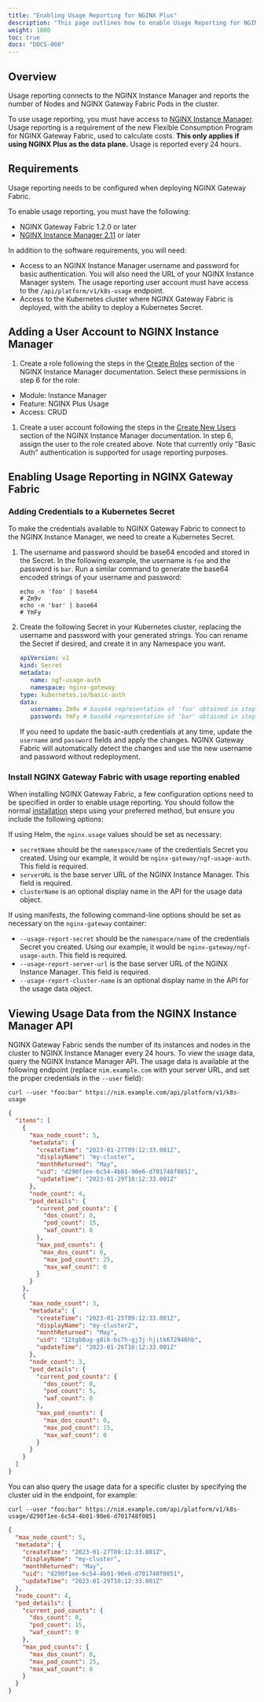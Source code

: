 ```yaml
---
title: "Enabling Usage Reporting for NGINX Plus"
description: "This page outlines how to enable Usage Reporting for NGINX Gateway Fabric and how to view the usage data through the API."
weight: 1000
toc: true
docs: "DOCS-000"
---
```


## Overview

Usage reporting connects to the NGINX Instance Manager and reports the number of Nodes and NGINX Gateway Fabric Pods in the cluster.

To use usage reporting, you must have access to [NGINX Instance Manager](https://www.nginx.com/products/nginx-management-suite/instance-manager). Usage reporting is a requirement of the new Flexible Consumption Program for NGINX Gateway Fabric, used to calculate costs. **This only applies if using NGINX Plus as the data plane.** Usage is reported every 24 hours.

## Requirements

Usage reporting needs to be configured when deploying NGINX Gateway Fabric.

To enable usage reporting, you must have the following:

- NGINX Gateway Fabric 1.2.0 or later
- [NGINX Instance Manager 2.11](https://docs.nginx.com/nginx-management-suite) or later

In addition to the software requirements, you will need:

- Access to an NGINX Instance Manager username and password for basic authentication. You will also need the URL of your NGINX Instance Manager system. The usage reporting user account must have access to the `/api/platform/v1/k8s-usage` endpoint.
- Access to the Kubernetes cluster where NGINX Gateway Fabric is deployed, with the ability to deploy a Kubernetes Secret.

## Adding a User Account to NGINX Instance Manager

1. Create a role following the steps in the [Create Roles](https://docs.nginx.com/nginx-management-suite/admin-guides/rbac/create-roles/) section of the NGINX Instance Manager documentation. Select these permissions in step 6 for the role:

- Module: Instance Manager
- Feature: NGINX Plus Usage
- Access: CRUD

1. Create a user account following the steps in the [Create New Users](https://docs.nginx.com/nginx-management-suite/admin-guides/authentication/basic-authentication/#create-users) section of the NGINX Instance Manager documentation. In step 6, assign the user to the role created above. Note that currently only "Basic Auth" authentication is supported for usage reporting purposes.

## Enabling Usage Reporting in NGINX Gateway Fabric

### Adding Credentials to a Kubernetes Secret

To make the credentials available to NGINX Gateway Fabric to connect to the NGINX Instance Manager, we need to create a Kubernetes Secret.

1. The username and password should be base64 encoded and stored in the Secret. In the following example, the username is `foo` and the password is `bar`. Run a similar command to generate the base64 encoded strings of your username and password:

   ```shell
   echo -n 'foo' | base64
   # Zm9v
   echo -n 'bar' | base64
   # YmFy
   ```

1. Create the following Secret in your Kubernetes cluster, replacing the username and password with your generated strings. You can rename the Secret if desired, and create it in any Namespace you want.

   ```yaml
   apiVersion: v1
   kind: Secret
   metadata:
      name: ngf-usage-auth
      namespace: nginx-gateway
   type: kubernetes.io/basic-auth
   data:
      username: Zm9v # base64 representation of 'foo' obtained in step 1
      password: YmFy # base64 representation of 'bar' obtained in step 1
   ```

   If you need to update the basic-auth credentials at any time, update the `username` and `password` fields and apply the changes. NGINX Gateway Fabric will automatically detect the changes and use the new username and password without redeployment.

### Install NGINX Gateway Fabric with usage reporting enabled

When installing NGINX Gateway Fabric, a few configuration options need to be specified in order to enable usage reporting. You should follow the normal [installation](https://docs.nginx.com/nginx-gateway-fabric/installation/) steps using your preferred method, but ensure you include the following options:

If using Helm, the `nginx.usage` values should be set as necessary:

- `secretName` should be the `namespace/name` of the credentials Secret you created. Using our example, it would be `nginx-gateway/ngf-usage-auth`. This field is required.
- `serverURL` is the base server URL of the NGINX Instance Manager. This field is required.
- `clusterName` is an optional display name in the API for the usage data object.

If using manifests, the following command-line options should be set as necessary on the `nginx-gateway` container:

- `--usage-report-secret` should be the `namespace/name` of the credentials Secret you created. Using our example, it would be `nginx-gateway/ngf-usage-auth`. This field is required.
- `--usage-report-server-url` is the base server URL of the NGINX Instance Manager. This field is required.
- `--usage-report-cluster-name` is an optional display name in the API for the usage data object.

## Viewing Usage Data from the NGINX Instance Manager API

NGINX Gateway Fabric sends the number of its instances and nodes in the cluster to NGINX Instance Manager every 24 hours. To view the usage data, query the NGINX Instance Manager API. The usage data is available at the following endpoint (replace `nim.example.com` with your server URL, and set the proper credentials in the `--user` field):

```shell
curl --user "foo:bar" https://nim.example.com/api/platform/v1/k8s-usage
```

```json
{
  "items": [
    {
      "max_node_count": 5,
      "metadata": {
        "createTime": "2023-01-27T09:12:33.001Z",
        "displayName": "my-cluster",
        "monthReturned": "May",
        "uid": "d290f1ee-6c54-4b01-90e6-d701748f0851",
        "updateTime": "2023-01-29T10:12:33.001Z"
      },
      "node_count": 4,
      "pod_details": {
        "current_pod_counts": {
          "dos_count": 0,
          "pod_count": 15,
          "waf_count": 0
        },
        "max_pod_counts": {
         "max_dos_count": 0,
          "max_pod_count": 25,
          "max_waf_count": 0
        }
      }
    },
    {
      "max_node_count": 3,
      "metadata": {
        "createTime": "2023-01-25T09:12:33.001Z",
        "displayName": "my-cluster2",
        "monthReturned": "May",
        "uid": "12tgb8ug-g8ik-bs7h-gj3j-hjitk672946hb",
        "updateTime": "2023-01-26T10:12:33.001Z"
      },
      "node_count": 3,
      "pod_details": {
        "current_pod_counts": {
          "dos_count": 0,
          "pod_count": 5,
          "waf_count": 0
        },
        "max_pod_counts": {
          "max_dos_count": 0,
          "max_pod_count": 15,
          "max_waf_count": 0
        }
      }
    }
  ]
}
```

You can also query the usage data for a specific cluster by specifying the cluster uid in the endpoint, for example:

```shell
curl --user "foo:bar" https://nim.example.com/api/platform/v1/k8s-usage/d290f1ee-6c54-4b01-90e6-d701748f0851
```

```json
{
  "max_node_count": 5,
  "metadata": {
    "createTime": "2023-01-27T09:12:33.001Z",
    "displayName": "my-cluster",
    "monthReturned": "May",
    "uid": "d290f1ee-6c54-4b01-90e6-d701748f0851",
    "updateTime": "2023-01-29T10:12:33.001Z"
  },
  "node_count": 4,
  "pod_details": {
    "current_pod_counts": {
      "dos_count": 0,
      "pod_count": 15,
      "waf_count": 0
    },
    "max_pod_counts": {
      "max_dos_count": 0,
      "max_pod_count": 25,
      "max_waf_count": 0
    }
  }
}
```

